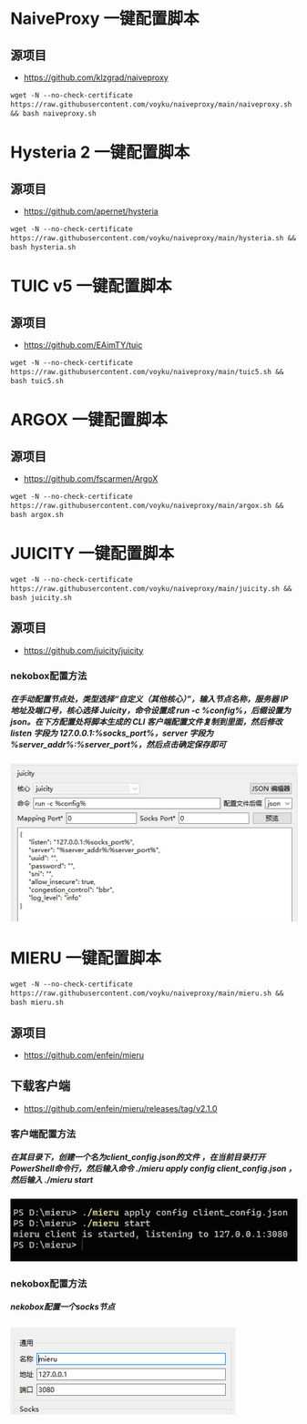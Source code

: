 # NaiveProxy  一键配置脚本
## 源项目
- https://github.com/klzgrad/naiveproxy
```shell
wget -N --no-check-certificate https://raw.githubusercontent.com/voyku/naiveproxy/main/naiveproxy.sh && bash naiveproxy.sh
```

# Hysteria 2  一键配置脚本
## 源项目
- https://github.com/apernet/hysteria
```shell
wget -N --no-check-certificate https://raw.githubusercontent.com/voyku/naiveproxy/main/hysteria.sh && bash hysteria.sh
```


# TUIC v5    一键配置脚本
## 源项目
- https://github.com/EAimTY/tuic
```shell
wget -N --no-check-certificate https://raw.githubusercontent.com/voyku/naiveproxy/main/tuic5.sh && bash tuic5.sh
```

# ARGOX     一键配置脚本
## 源项目
- https://github.com/fscarmen/ArgoX
```shell
wget -N --no-check-certificate https://raw.githubusercontent.com/voyku/naiveproxy/main/argox.sh && bash argox.sh
```

# JUICITY   一键配置脚本
```shell
wget -N --no-check-certificate https://raw.githubusercontent.com/voyku/naiveproxy/main/juicity.sh && bash juicity.sh
```
## 源项目
- https://github.com/juicity/juicity
### nekobox配置方法 
##### 在手动配置节点处，类型选择“自定义（其他核心）”，输入节点名称，服务器 IP 地址及端口号，核心选择 Juicity，命令设置成 run -c %config%，后缀设置为 json。在下方配置处将脚本生成的 CLI 客户端配置文件复制到里面，然后修改 listen 字段为 127.0.0.1:%socks_port%，server 字段为 %server_addr%:%server_port%，然后点击确定保存即可
![Image text](https://raw.githubusercontent.com/voyku/naiveproxy/main/img/nekojuicity.jpg)


# MIERU   一键配置脚本
```shell
wget -N --no-check-certificate https://raw.githubusercontent.com/voyku/naiveproxy/main/mieru.sh && bash mieru.sh
```
## 源项目
- https://github.com/enfein/mieru
## 下载客户端
- https://github.com/enfein/mieru/releases/tag/v2.1.0
### 客户端配置方法 
##### 在其目录下，创建一个名为client_config.json的文件 ，在当前目录打开PowerShell命令行，然后输入命令 ./mieru apply config client_config.json ，然后输入 ./mieru start
![Image text](https://raw.githubusercontent.com/voyku/naiveproxy/main/img/mieru.jpg)
### nekobox配置方法
##### nekobox配置一个socks节点
![Image text](https://raw.githubusercontent.com/voyku/naiveproxy/main/img/nekomieru.jpg)

